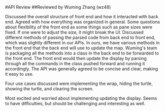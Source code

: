#API Review
##Reviewed by Wuming Zhang (wz48)

Discussed the overall structure of front end and how it interacted with back end. Agreed with how everything was organized in general. Some questions about flexibility of the front end as some things such as pane sizes were fixed. If one were to adjust the size, it might break the UI. Discussed different methods of passing the parsed code from back end to front end, which was slightly different in our APIs. In ours, we have various methods in the front end that the back end will use to update the map. Wuming's team is packaging all the methods into a class in the back end to be forwarded to the front end. The front end would then update the display by parsing through all the commands in the class pushed forward and running it accordingly. The API was generally agreed to be concise and clear, making it easy to use. 

Four use cases discussed were implementing the wrap, hiding the turtle, showing the turtle, and clearing the screen. 

Most excited and worried about implementing updating the display. Seems to have difficulties, but should be challenging and interesting as well. 
